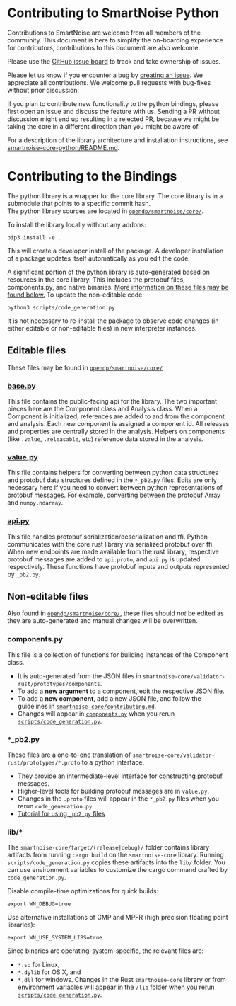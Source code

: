 Contributing to SmartNoise Python
=============================

Contributions to SmartNoise are welcome from all members of the community. This document is here to simplify the 
on-boarding experience for contributors, contributions to this document are also welcome. 

Please use the [GitHub issue board](https://github.com/orgs/opendifferentialprivacy/projects/2) to track and take ownership of issues.  

Please let us know if you encounter a bug by [creating an issue](https://github.com/opendifferentialprivacy/smartnoise-core-python/issues).
We appreciate all contributions. We welcome pull requests with bug-fixes without prior discussion.

If you plan to contribute new functionality to the python bindings, please first open an issue and 
discuss the feature with us. Sending a PR without discussion might end up resulting in a rejected PR, because we might
 be taking the core in a different direction than you might be aware of.

For a description of the library architecture and installation instructions, see [smartnoise-core-python/README.md](./README.md). 


Contributing to the Bindings
=============================

The python library is a wrapper for the core library. 
The core library is in a submodule that points to a specific commit hash.  
The python library sources are located in [`opendp/smartnoise/core/`](./opendp/smartnoise/core/).

To install the library locally without any addons:

    pip3 install -e .

This will create a developer install of the package. A developer installation of a package updates itself automatically as you edit the code.

A significant portion of the python library is auto-generated based on resources in the core library. 
This includes the protobuf files, components.py, and native binaries. [More information on these files may be found below.](#non-editable-files) To update the non-editable code:

    python3 scripts/code_generation.py

It is not necessary to re-install the package to observe code changes (in either editable or non-editable files) in new interpreter instances.

## Editable files

These files may be found in [`opendp/smartnoise/core/`](./opendp/smartnoise/core/)

### [base.py](./opendp/smartnoise/core/base.py)
This file contains the public-facing api for the library. 
The two important pieces here are the Component class and Analysis class. 
When a Component is initialized, references are added to and from the component and analysis.
Each new component is assigned a component id. 
All releases and properties are centrally stored in the analysis. 
Helpers on components (like `.value`, `.releasable`, etc) reference data stored in the analysis.

### [value.py](./opendp/smartnoise/core/value.py)
This file contains helpers for converting between python data structures and protobuf data structures defined in the `*_pb2.py` files.
Edits are only necessary here if you need to convert between python representations of protobuf messages. 
For example, converting between the protobuf Array and `numpy.ndarray`. 
 
### [api.py](./opendp/smartnoise/core/api.py)
This file handles protobuf serialization/deserialization and ffi.
Python communicates with the core rust library via serialized protobuf over ffi.
When new endpoints are made available from the rust library, respective protobuf messages are added to `api.proto`, and `api.py` is updated respectively.
These functions have protobuf inputs and outputs represented by `_pb2.py`. 

## Non-editable files

Also found in [`opendp/smartnoise/core/`](./opendp/smartnoise/core/), these files should *not* be edited as they are auto-generated and manual changes will be overwritten.

### components.py

This file is a collection of functions for building instances of the Component class. 
  - It is auto-generated from the JSON files in `smartnoise-core/validator-rust/prototypes/components`.
  - To add a __new argument__ to a component, edit the respective JSON file. 
  - To add a __new component__, add a new JSON file, and follow the guidelines in [`smartnoise-core/contributing.md`](https://github.com/opendifferentialprivacy/smartnoise-core/blob/develop/contributing.md).
   - Changes will appear in [`components.py`](./opendp/smartnoise/core/components.py) when you rerun [`scripts/code_generation.py`](./scripts/code_generation.py).

### *_pb2.py

These files are a one-to-one translation of `smartnoise-core/validator-rust/prototypes/*.proto` to a python interface.
  - They provide an intermediate-level interface for constructing protobuf messages.
  - Higher-level tools for building protobuf messages are in `value.py`.
  - Changes in the `.proto` files will appear in the `*_pb2.py` files when you rerun `code_generation.py`.
  - [Tutorial for using `_pb2.py` files](https://developers.google.com/protocol-buffers/docs/pythontutorial) 

### lib/*
The `smartnoise-core/target/(release|debug)/` folder contains library artifacts from running `cargo build` on the `smartnoise-core` library.  Running `scripts/code_generation.py` copies these artifacts into the `lib/` folder.
You can use environment variables to customize the cargo command crafted by `code_generation.py`.  
    
Disable compile-time optimizations for quick builds:
    
    export WN_DEBUG=true

Use alternative installations of GMP and MPFR (high precision floating point libraries):

    export WN_USE_SYSTEM_LIBS=true

Since binaries are operating-system-specific, the relevant files are:
  - `*.so` for Linux,
  - `*.dylib` for OS X, and
  - `*.dll` for windows.
Changes in the Rust `smartnoise-core` library or from environment variables will appear in the `/lib` folder when you rerun [`scripts/code_generation.py`](./scripts/code_generation.py). 
